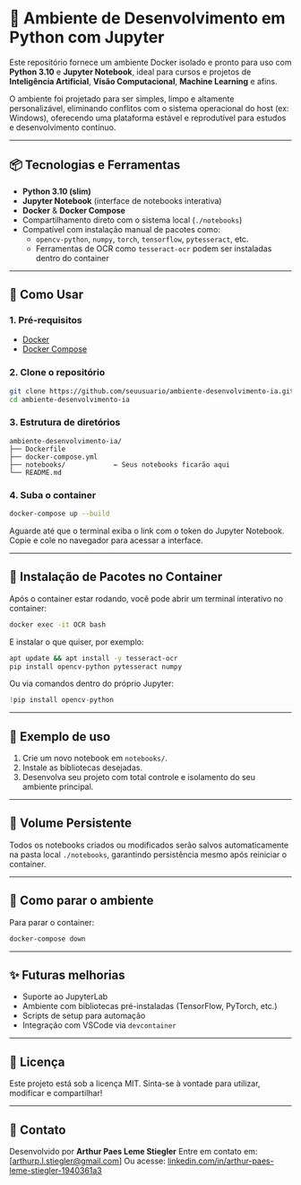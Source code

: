 # 🧠 Ambiente de Desenvolvimento em Python com Jupyter

Este repositório fornece um ambiente Docker isolado e pronto para uso com **Python 3.10** e **Jupyter Notebook**, ideal para cursos e projetos de **Inteligência Artificial**, **Visão Computacional**, **Machine Learning** e afins.

O ambiente foi projetado para ser simples, limpo e altamente personalizável, eliminando conflitos com o sistema operacional do host (ex: Windows), oferecendo uma plataforma estável e reprodutível para estudos e desenvolvimento contínuo.

---

## 📦 Tecnologias e Ferramentas

- **Python 3.10 (slim)**
- **Jupyter Notebook** (interface de notebooks interativa)
- **Docker** & **Docker Compose**
- Compartilhamento direto com o sistema local (`./notebooks`)
- Compatível com instalação manual de pacotes como:
  - `opencv-python`, `numpy`, `torch`, `tensorflow`, `pytesseract`, etc.
  - Ferramentas de OCR como `tesseract-ocr` podem ser instaladas dentro do container

---

## 🚀 Como Usar

### 1. Pré-requisitos

- [Docker](https://www.docker.com/)
- [Docker Compose](https://docs.docker.com/compose/)

### 2. Clone o repositório

```bash
git clone https://github.com/seuusuario/ambiente-desenvolvimento-ia.git
cd ambiente-desenvolvimento-ia
```

### 3. Estrutura de diretórios

```
ambiente-desenvolvimento-ia/
├── Dockerfile
├── docker-compose.yml
├── notebooks/            ← Seus notebooks ficarão aqui
└── README.md
```

### 4. Suba o container

```bash
docker-compose up --build
```

Aguarde até que o terminal exiba o link com o token do Jupyter Notebook. Copie e cole no navegador para acessar a interface.

---

## 🔧 Instalação de Pacotes no Container

Após o container estar rodando, você pode abrir um terminal interativo no container:

```bash
docker exec -it OCR bash
```

E instalar o que quiser, por exemplo:

```bash
apt update && apt install -y tesseract-ocr
pip install opencv-python pytesseract numpy
```

Ou via comandos dentro do próprio Jupyter:

```python
!pip install opencv-python
```

---

## 🧪 Exemplo de uso

1. Crie um novo notebook em `notebooks/`.
2. Instale as bibliotecas desejadas.
3. Desenvolva seu projeto com total controle e isolamento do seu ambiente principal.

---

## 📁 Volume Persistente

Todos os notebooks criados ou modificados serão salvos automaticamente na pasta local `./notebooks`, garantindo persistência mesmo após reiniciar o container.

---

## 🛑 Como parar o ambiente

Para parar o container:

```bash
docker-compose down
```

---

## ✨ Futuras melhorias

* Suporte ao JupyterLab
* Ambiente com bibliotecas pré-instaladas (TensorFlow, PyTorch, etc.)
* Scripts de setup para automação
* Integração com VSCode via `devcontainer`

---

## 📜 Licença

Este projeto está sob a licença MIT. Sinta-se à vontade para utilizar, modificar e compartilhar!

---

## 💬 Contato

Desenvolvido por **Arthur Paes Leme Stiegler**
Entre em contato em: \[[arthurp.l.stiegler@gmail.com](mailto:arthurp.l.stiegler@gmail.com)]
Ou acesse: [linkedin.com/in/arthur-paes-leme-stiegler-1940361a3](www.linkedin.com/in/arthur-paes-leme-stiegler-1940361a3)
